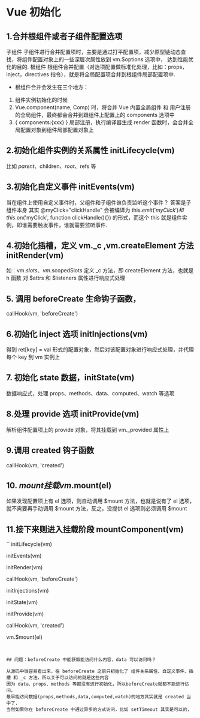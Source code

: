 <!--
 * @Author: your name
 * @Date: 2021-12-28 17:13:10
 * @LastEditTime: 2022-01-11 11:47:31
 * @LastEditors: Please set LastEditors
 * @Description: 打开koroFileHeader查看配置 进行设置: https://github.com/OBKoro1/koro1FileHeader/wiki/%E9%85%8D%E7%BD%AE
 * @FilePath: \vue3.0-cli-ts\面试\vue源码研究\vue初始化过程.md
-->

# Vue 初始化

## 1.合并根组件或者子组件配置选项

子组件
子组件进行合并配置项时，主要是通过打平配置项，减少原型链动态查找，将组件配置对象上的一些深层次属性放到 vm.\$options 选项中， 达到性能优化的目的.
根组件
根组件合并配置（对选项配置做标准化处理，比如：props，inject，directives 指令），就是将全局配置项合并到根组件局部配置项中.

- 根组件合并会发生在三个地方：

1. 组件实例初始化的时候
2. Vue.component(name, Comp) 时，将合并 Vue 内置全局组件 和 用户注册的全局组件，最终都会合并到跟组件上配置上的 components 选项中
3. { components:{xxx} } 局部注册，执行编译器生成 render 函数时，会合并全局配置对象到组件局部配置对象上

## 2.初始化组件实例的关系属性 initLifecycle(vm)

比如 $parent、$children、$root、$refs 等

## 3.初始化自定义事件 initEvents(vm)

当在组件上使用自定义事件时，父组件和子组件谁负责监听这个事件？ 答案是子组件本身
其实 @myClick="clickHandle" 会被编译为 this.$emit('myClick') 和 this.$on('myClick', function clickHandle(){}) 的形式，而这个 this 就是组件实例，即谁需要触发事件，谁就需要监听事件.

## 4.初始化插槽，定义 vm.\_c ,vm.createElement 方法 initRender(vm)

如：vm.$slots、vm.$scopedSlots
定义 \_c 方法，即 createElement 方法，也就是 h 函数
对 $attrs 和 $listeners 属性进行响应式处理

## 5. 调用 beforeCreate 生命钩子函数，

callHook(vm, 'beforeCreate')

## 6.初始化 inject 选项 initInjections(vm)

得到 ret[key] = val 形式的配置对象，然后对该配置对象进行响应式处理，并代理每个 key 到 vm 实例上

## 7. 初始化 state 数据，initState(vm)

数据响应式，处理 props、methods、data、computed、watch 等选项

## 8.处理 provide 选项 initProvide(vm)

解析组件配置项上的 provide 对象，将其挂载到 vm.\_provided 属性上

## 9.调用 created 钩子函数

callHook(vm, 'created')

## 10. $mount 挂载  vm.$mount(el)

如果发现配置项上有 el 选项，则自动调用 $mount 方法，也就是说有了 el 选项，就不需要再手动调用 $mount 方法，反之，没提供 el 选项则必须调用 \$mount

## 11.接下来则进入挂载阶段 mountComponent(vm)

``
initLifecycle(vm)

initEvents(vm)

initRender(vm)

callHook(vm, 'beforeCreate')

initInjections(vm)

initState(vm)

initProvide(vm)

callHook(vm, 'created')

vm.\$mount(el)

```


## 问题：beforeCreate 中能获取能访问什么内容，data 可以访问吗？

从源码中很容易看出来，在 beforeCreate 之前只初始化了 组件关系属性、自定义事件、插槽 和 _c 方法，所以关于可以访问的就是这些内容
因为 data、props、methods 等都没有进行初始化，所以beforeCreate就都不能进行访问，
最早能访问数据(props,methods,data,computed,watch)的地方其实就是 created 当中了.
当然如果你在 beforeCreate 中通过异步的方式访问，比如 setTimeout 其实是可以的，
```

